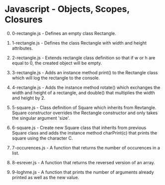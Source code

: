 # Javascript - Objects, Scopes, Closures

0. 0-rectangle.js - Defines an empty class Rectangle.

1. 1-rectangle.js - Defines the class Rectangle with width and height attributes.

2. 2-rectangle.js - Extends rectangle class definition so that if w or h are equal to 0, the created object will be empty.

3. 3-rectangle.js - Adds an instance method print() to the Rectangle class which will log the rectangle to the console.

4. 4-rectangle.js - Adds the instance method rotate() which exchanges the width and height of a rectangle, and double() that multiplies the width and height by 2.

5. 5-square.js - Class definition of Square which inherits from Revtangle. Square constructor overrides the Rectangle constructor and only takes the singular argument 'size'.

6. 6-square.js - Create new Square class that inherits from previous Square class and adds the instance method charPrint(c) that prints the square using the character C.

7. 7-occurences.js - A function that returns  the number of occurences in a list.

8. 8-esrever.js - A function that returns the reversed version of an array.

9. 9-loghme.js - A function that prints the number of arguments already printed as well as the new value.
